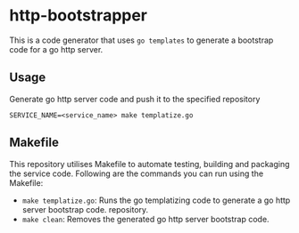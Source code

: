 # http-bootstrapper
This is a code generator that uses `go templates` to generate a bootstrap code for a go http server.

## Usage
Generate go http server code and push it to the specified repository
```shell script
SERVICE_NAME=<service_name> make templatize.go
```

## Makefile
This repository utilises Makefile to automate testing, building and packaging the service code. Following are the commands you can run using the Makefile:
* `make templatize.go`: Runs the go templatizing code to generate a go http server bootstrap code.
repository.
* `make clean`: Removes the generated go http server bootstrap code.

